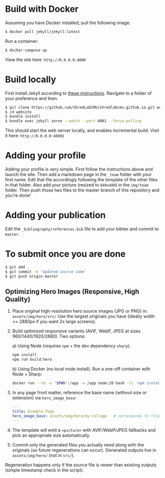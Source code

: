 # Build with Docker
Assuming you have Docker installed, pull the following image:
```bash
$ docker pull jekyll/jekyll:latest
```
Run a container:
```bash
$ docker-compose up
```
View the site here: `http://0.0.0.0:4000`
# Build locally
First install Jekyll according to [these instructions](https://jekyllrb.com/docs/installation/). Navigate to a folder of your preference and then:
```bash
$ git clone https://github.com/ShredLabCMU/shredlabcmu.github.io.git website
$ cd website
$ bundle install
$ bundle exec jekyll serve --watch --port 4001 --force-polling
```
This should start the web server locally, and enables incremental build.
Visit it here: `http://0.0.0.0:40001`

# Adding your profile
Adding your profile is very simple. First follow the instructions above and launch the site. Then add a markdown page in the `_team` folder with your first name. Edit that file accordingly following the template of the other files in that folder. Also add your picture (resized to `640x480`) in the `img/team` folder. Then push those two files to the master branch of this repository and you're done!

# Adding your publication
Edit the `_bibliography/references.bib` file to add your bibtex and commit to `master`.

# To submit once you are done
```bash
$ git add . 
$ git commit -m 'Updated source code'
$ git push origin master 
```

## Optimizing Hero Images (Responsive, High Quality)

1. Place original high-resolution hero source images (JPG or PNG) in:
	`assets/img/hero/src/`
	Use the largest originals you have (ideally width >= 2880px if you want 2x large screens).

2. Build optimized responsive variants (AVIF, WebP, JPEG at sizes 960/1440/1920/2880). Two options:

	a) Using Node (requires `npm` + the dev dependency `sharp`):
	```bash
	npm install
	npm run build:hero
	```

	b) Using Docker (no local node install). Run a one-off container with Node + Sharp:
	```bash
	docker run --rm -v "$PWD":/app -w /app node:20 bash -lc 'npm install --no-audit --no-fund && npm run build:hero'
	```

3. In any page front matter, reference the base name (without size or extension) via `hero_image_base`:
	```yaml
	---
	title: Example Page
	hero_image_base: assets/img/hero/my-collage   # corresponds to files like my-collage-1440.jpg
	---
	```

4. The template will emit a `<picture>` with AVIF/WebP/JPEG fallbacks and pick an appropriate size automatically.

5. Commit only the generated files you actually need along with the originals (so future regenerations can occur). Generated outputs live in `assets/img/hero/` (not in `src/`).

Regeneration happens only if the source file is newer than existing outputs (simple timestamp check in the script).

